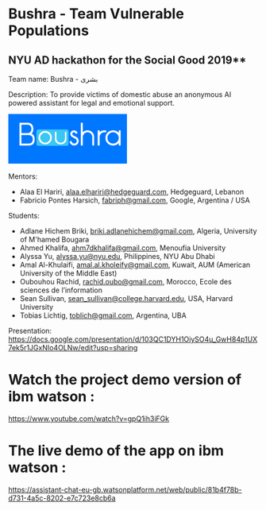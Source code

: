 # Bushra - Team Vulnerable Populations
## NYU AD hackathon for the Social Good 2019**

Team name: Bushra - بشرى

Description: To provide victims of domestic abuse an anonymous AI powered assistant for legal and emotional support.

<img src=./boushra-logo.png height="100px"/>

Mentors:
 * Alaa El Hariri,  alaa.elhariri@hedgeguard.com, Hedgeguard, Lebanon
 * Fabricio Pontes Harsich, fabriph@gmail.com,  Google, Argentina / USA


Students:
 * Adlane Hichem Briki,  briki.adlanehichem@gmail.com, Algeria, University of M'hamed Bougara
 * Ahmed Khalifa, ahm7dkhalifa@gmail.com, Menoufia University
 * Alyssa Yu,  alyssa.yu@nyu.edu, Philippines, NYU Abu Dhabi
 * Amal Al-Khulaifi, amal.al.kholeify@gmail.com, Kuwait, AUM (American University of the Middle East)
 * Oubouhou Rachid, rachid.oubo@gmail.com, Morocco, Ecole des sciences de l’information
 * Sean Sullivan,  sean_sullivan@college.harvard.edu, USA, Harvard University
 * Tobias Lichtig, toblich@gmail.com, Argentina, UBA

Presentation: https://docs.google.com/presentation/d/103QC1DYH1OiySO4u_GwH84p1UX7ek5r1JGxNIo4OLNw/edit?usp=sharing
# Watch the project demo version of ibm watson : 
https://www.youtube.com/watch?v=gpQ1ih3iFGk
# The live demo of the app on ibm watson : 
https://assistant-chat-eu-gb.watsonplatform.net/web/public/81b4f78b-d731-4a5c-8202-e7c723e8cb6a
